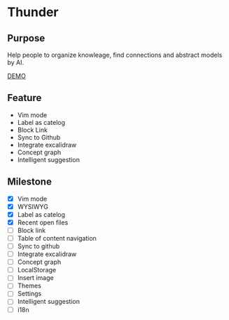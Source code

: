 # Thunder

## Purpose

Help people to organize knowleage, find connections and abstract models by AI.

[DEMO](https://thunder-web.vercel.app/)

## Feature
* Vim mode
* Label as catelog
* Block Link
* Sync to Github
* Integrate excalidraw
* Concept graph
* Intelligent suggestion
 
 ## Milestone
- [x] Vim mode
- [x] WYSIWYG
- [x] Label as catelog
- [x] Recent open files
- [ ] Block link
- [ ] Table of content navigation
- [ ] Sync to github
- [ ] Integrate excalidraw
- [ ] Concept graph
- [ ] LocalStorage
- [ ] Insert image
- [ ] Themes
- [ ] Settings
- [ ] Intelligent suggestion
- [ ] i18n
